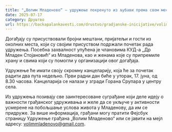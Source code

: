 ```yaml
---
title: "„Волим Младеново“ – удружење покренуто из љубави према свом месту"
date: 2025-07-17
category: Друштво
url: https://backapalankavesti.com/drustvo/gradjanske-inicijative/volim-mladenovo-udruzenje-pokrenuto-iz-ljubavi-prema-svom-mestu/
---
```


Догађају су присуствовали бројни мештани, пријатељи и гости из околних места, који су својим присуством подржали почетак рада удружења. Посебна захвалност упућена је члановима КУД-а „Др Младен Стојановић“ из Младенова, као и женама које су припремиле храну и свима који су помогли у организацији овог догађаја.

Удружење ће имати своју скромну канцеларију, која ће за почетак радити два пута недељно. Први радни дан биће у уторак, 17. јуна, од 8.30 часова. Канцеларија се налази у згради Горана Срупара у центру села.

Из удружења позивају све заинтересоване суграђане који деле идеју о важности грађанског удруживања и желе да се укључе у активности усмерене на побољшање услова живота у Младенову, да им се придруже. За више информација, грађани могу пратити Фејсбук страницу Удружење грађана „Волим Младеново“ или се јавити на мејл адресу: volimmladenovo@gmail.com.

